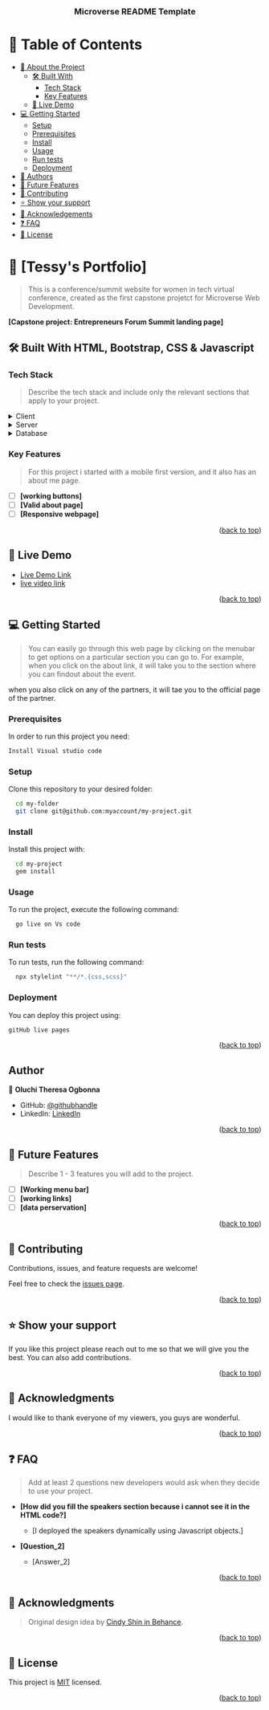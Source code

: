 <a name="readme-top"></a>


<div align="center">

  <br/>

  <h3><b>Microverse README Template</b></h3>

</div>

<!-- TABLE OF CONTENTS -->

# 📗 Table of Contents

- [📖 About the Project](#about-project)
  - [🛠 Built With](#built-with)
    - [Tech Stack](#tech-stack)
    - [Key Features](#key-features)
  - [🚀 Live Demo](#live-demo)
- [💻 Getting Started](#getting-started)
  - [Setup](#setup)
  - [Prerequisites](#prerequisites)
  - [Install](#install)
  - [Usage](#usage)
  - [Run tests](#run-tests)
  - [Deployment](#triangular_flag_on_post-deployment)
- [👥 Authors](#authors)
- [🔭 Future Features](#future-features)
- [🤝 Contributing](#contributing)
- [⭐️ Show your support](#support)
- [🙏 Acknowledgements](#acknowledgements)
- [❓ FAQ](#faq)
- [📝 License](#license)

<!-- PROJECT DESCRIPTION -->

# 📖 [Tessy's Portfolio] <a name="about-project"></a>

>This is a conference/summit website for women in tech virtual conference, created as the first capstone projetct for Microverse Web Development.

**[Capstone project: Entrepreneurs Forum Summit landing page]** 

## 🛠 Built With <a name="built-with">HTML, Bootstrap, CSS & Javascript</a>

### Tech Stack <a name="tech-stack"></a>

> Describe the tech stack and include only the relevant sections that apply to your project.

<details>
  <summary>Client</summary>
  <ul>
    <li><a href="https://reactjs.org/">React.js</a></li>
  </ul>
</details>

<details>
  <summary>Server</summary>
  <ul>
    <li><a href="https://expressjs.com/">Express.js</a></li>
  </ul>
</details>

<details>
<summary>Database</summary>
  <ul>
    <li><a href="https://www.postgresql.org/">PostgreSQL</a></li>
  </ul>
</details>

<!-- Features -->

### Key Features <a name="key-features"></a>

> For this project i started with a mobile first version, and it also has an about me page.

- [ ] **[working buttons]**
- [ ] **[Valid about page]**
- [ ] **[Responsive webpage]**

<p align="right">(<a href="#readme-top">back to top</a>)</p>

<!-- LIVE DEMO -->

## 🚀 Live Demo <a name="live-demo"></a>

> 

- [Live Demo Link](https://tessyrich.github.io/Capstone-Project-Main/)
- [live video link](https://www.loom.com/share/62794aa4392e4768aacebcb66c723204)

<p align="right">(<a href="#readme-top">back to top</a>)</p>

<!-- GETTING STARTED -->

## 💻 Getting Started <a name="getting-started"></a>

> You can easily go through this web page by clicking on the menubar to get options on a particular section you can go to.
For example, when you click on the about link, it will take you to the section where you can findout about the event.

when you also click on any of the partners, it will tae you to the official page of the partner.

### Prerequisites

In order to run this project you need:



```sh
Install Visual studio code
```


### Setup

Clone this repository to your desired folder:


```sh
  cd my-folder
  git clone git@github.com:myaccount/my-project.git
```

### Install

Install this project with:


```sh
  cd my-project
  gem install
```

### Usage

To run the project, execute the following command:


```sh
  go live on Vs code
```

### Run tests

To run tests, run the following command:


```sh
  npx stylelint "**/*.{css,scss}"
```

### Deployment

You can deploy this project using:


```sh
gitHub live pages
```

<p align="right">(<a href="#readme-top">back to top</a>)</p>


## Author

👤 **Oluchi Theresa Ogbonna**

- GitHub: [@githubhandle](https://github.com/tessyrich)
- LinkedIn: [LinkedIn](https://www.linkedin.com/in/oluchi-theresa-55b512220)


<p align="right">(<a href="#readme-top">back to top</a>)</p>


## 🔭 Future Features <a name="future-features"></a>

> Describe 1 - 3 features you will add to the project.

- [ ] **[Working menu bar]**
- [ ] **[working links]**
- [ ] **[data perservation]**

<p align="right">(<a href="#readme-top">back to top</a>)</p>

<!-- CONTRIBUTING -->

## 🤝 Contributing <a name="contributing"></a>

Contributions, issues, and feature requests are welcome!

Feel free to check the [issues page](https://github.com/Tessyrich/Capstone-Project-Main/issues).

<p align="right">(<a href="#readme-top">back to top</a>)</p>

<!-- SUPPORT -->

## ⭐️ Show your support <a name="support"></a>

> 

If you like this project please reach out to me so that we will give you the best. You can also add contributions.

<p align="right">(<a href="#readme-top">back to top</a>)</p>

<!-- ACKNOWLEDGEMENTS -->

## 🙏 Acknowledgments <a name="acknowledgements"></a>

> 

I would like to thank everyone of my viewers, you guys are wonderful.

<p align="right">(<a href="#readme-top">back to top</a>)</p>

<!-- FAQ (optional) -->

## ❓ FAQ <a name="faq"></a>

> Add at least 2 questions new developers would ask when they decide to use your project.

- **[How did you fill the speakers section because i cannot see it in the HTML code?]**

  - [I deployed the speakers dynamically using Javascript objects.]

- **[Question_2]**

  - [Answer_2]

<p align="right">(<a href="#readme-top">back to top</a>)</p>

## 🙏 Acknowledgments <a name="acknowledgements"></a>

> Original design idea by [Cindy Shin in Behance](https://www.behance.net/adagio07).

<p align="right">(<a href="#readme-top">back to top</a>)</p>

<!-- LICENSE -->

## 📝 License <a name="license"></a>

This project is [MIT](./LICENSE.txt) licensed.


<p align="right">(<a href="#readme-top">back to top</a>)</p>